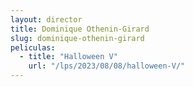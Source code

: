 ```yaml
---
layout: director
title: Dominique Othenin-Girard
slug: dominique-othenin-girard
peliculas:
  - title: "Halloween V"
    url: "/lps/2023/08/08/halloween-V/"
---
```

